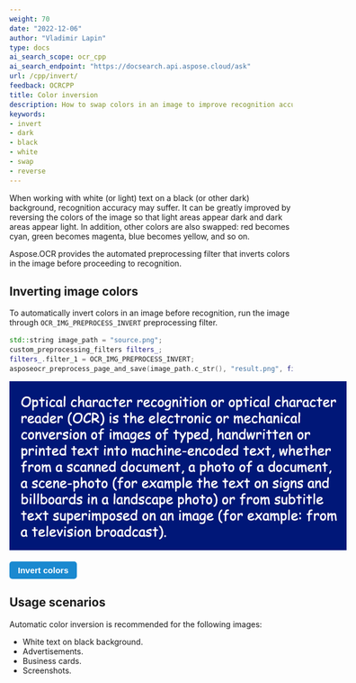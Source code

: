 ```yaml
---
weight: 70
date: "2022-12-06"
author: "Vladimir Lapin"
type: docs
ai_search_scope: ocr_cpp
ai_search_endpoint: "https://docsearch.api.aspose.cloud/ask"
url: /cpp/invert/
feedback: OCRCPP
title: Color inversion
description: How to swap colors in an image to improve recognition accuracy.
keywords:
- invert
- dark
- black
- white
- swap
- reverse
---
```


<style>
	button {
		cursor: pointer;
		margin-right: 20px;
		padding: 7px 15px;
		border: none;
		border-radius: 5px;
		background-color: #1a89d0;
		font-weight: 700;
		font-size: 15px;
		color: #ffffff;
	}

	button:hover {
		background-color: #3071a9;
	}

	button:focus {
		outline: none;
	}

	.duo {
		position: relative;
		width: 600px;
		height: 300px;
		margin-bottom: 20px;
	}

	.duo > img {
		position: absolute;
	}
</style>

When working with white (or light) text on a black (or other dark) background, recognition accuracy may suffer. It can be greatly improved by reversing the colors of the image so that light areas appear dark and dark areas appear light. In addition, other colors are also swapped: red becomes cyan, green becomes magenta, blue becomes yellow, and so on.

Aspose.OCR provides the automated preprocessing filter that inverts colors in the image before proceeding to recognition.

## Inverting image colors

To automatically invert colors in an image before recognition, run the image through `OCR_IMG_PREPROCESS_INVERT` preprocessing filter.

```cpp
std::string image_path = "source.png";
custom_preprocessing_filters filters_;
filters_.filter_1 = OCR_IMG_PREPROCESS_INVERT;
asposeocr_preprocess_page_and_save(image_path.c_str(), "result.png", filters_);
```

<div class="duo">
	<img src="origin.png" alt="White text on dark background" />
	<img src="result.png" alt="Inverted image" style="display: none;" />
</div>
<button onclick="triggerSkew(this)">Invert colors</button>
<script>
	function triggerSkew(obj)
	{
		let images = $(".duo > img");
		let skewed = images.eq(0).is(":visible");
		if(skewed)
		{
			images.eq(1).show(200);
			images.eq(0).hide(200);
			$(obj).text("Revert to original image");
		}
		else
		{
			images.eq(0).show(200);
			images.eq(1).hide(200);
			$(obj).text("Invert colors");
		}
	}
</script>

## Usage scenarios

Automatic color inversion is recommended for the following images:

- White text on black background.
- Advertisements.
- Business cards.
- Screenshots.
